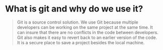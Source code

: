 # What is git and why do we use it?

>Git is a source control solution.
>We use Git because multiple developers can be working on the same project at the same time.  It can insure that there are no conflicts in the code between developers.  Git also makes it easy to revert back to an earlier version of the code.  It is a secure place to save a project besides the local machine.